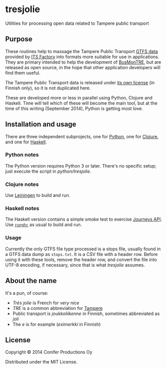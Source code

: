 # tresjolie

Utilities for processing open data related to Tampere public transport

## Purpose

These routines help to massage the Tampere Public Transport
[GTFS data](http://wiki.itsfactory.fi/index.php/Tampere_Public_Transport_GTFS_feed)
provided by [ITS Factory](http://www.hermiagroup.fi/its-factory/)
into formats more suitable for use in applications. They are primary intended to
help the development of [BusMonTRE](http://www.coniferproductions.com/apps/busmontre/), 
but are released as open source, in the hope that other
application developers will find them useful.

The Tampere Public Transport data is released under 
[its own license](http://www.tampere.fi/tampereinfo/avoindata/avoindatalisenssi.html)
(in Finnish only), so it is not duplicated here.

These are developed more or less in parallel using Python, Clojure
and Haskell. Time will tell which of these will become the main
tool, but at the time of this writing (September 2014), Python is
getting most love.

## Installation and usage

There are three independent subprojects, 
one for [Python](http://www.python.org),
one for [Clojure](http://clojure.org),
and one for [Haskell](http://www.haskell.org).

### Python notes

The Python version requires Python 3 or later. There's no specific setup;
just execute the script in _python/tresjolie_.

### Clojure notes

Use [Leiningen](http://leiningen.org) to build and run.

### Haskell notes

The Haskell version contains a simple smoke test to exercise
[Journeys API](http://wiki.itsfactory.fi/index.php/Journeys_API). 
Use [`runghc`](https://www.haskell.org/ghc/docs/7.0.3/html/users_guide/runghc.html) 
as usual to build and run.

### Usage

Currently the only GTFS file type processed is a stops file, usually
found in a GTFS data dump as `stops.txt`. It is a CSV file with a header row.
Before using it with these tools, remove the header row, and convert the file
into UTF-8 encoding, if necessary, since that is what _tresjolie_ assumes.

## About the name

It's a pun, of course:

* _Très jolie_ is French for _very nice_
* _TRE_ is a common abbreviation for [Tampere](http://www.tampere.fi)
* Public transport is _joukkoliikenne_ in Finnish, sometimes abbreviated as _joli_
* The _e_ is for example (_esimerkki_ in Finnish)

## License

Copyright © 2014 Conifer Productions Oy

Distributed under the MIT License.

